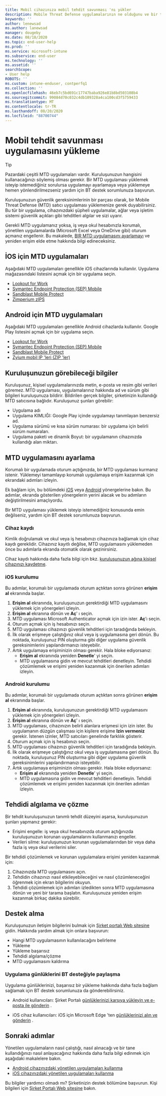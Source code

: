 ```yaml
---
title: Mobil cihazınıza mobil tehdit savunması 'nı yükler
description: Mobile Threat Defense uygulamalarının ne olduğunu ve bir tanesi ayarlamayı öğrenin.
keywords: ''
author: lenewsad
ms.author: lanewsad
manager: dougeby
ms.date: 08/18/2020
ms.topic: end-user-help
ms.prod: ''
ms.service: microsoft-intune
ms.subservice: end-user
ms.technology: ''
ms.assetid: ''
searchScope:
- User help
ROBOTS: ''
ms.custom: intune-enduser, contperfq1
ms.collection: ''
ms.openlocfilehash: 46eb7c5bd691c17747baba926e81b8bd503108b4
ms.sourcegitcommit: 99084d70c032c4db109328a4ca100cd3f5759433
ms.translationtype: MT
ms.contentlocale: tr-TR
ms.lasthandoff: 08/20/2020
ms.locfileid: "88700744"
---
```

# <a name="install-mobile-threat-defense-app"></a>Mobil tehdit savunması uygulamasını yükleme  

> [!TIP]
> Pazardaki çeşitli MTD uygulamaları vardır. Kuruluşunuzun hangisini kullanacağınızı söylemiş olması gerekir. Bir MTD uygulaması yüklemek isteyip istemediğiniz sorulursa uygulamayı ayarlamaya veya yüklemeye hemen yönlendirilmezseniz yardım için BT destek sorumlunuza başvurun.  

Kuruluşunuzun güvenlik gereksinimlerinin bir parçası olarak, bir Mobile Threat Defense (MTD) satıcı uygulaması yüklemenize gerek duyabilirsiniz. Bu tür bir uygulama, cihazınızdaki şüpheli uygulamalar, ağlar veya işletim sistemi güvenlik açıkları gibi tehditleri algılar ve sizi uyarır.  

Gerekli MTD uygulamanız yoksa, iş veya okul hesabınızla korumalı, yönetilen uygulamalarda (Microsoft Excel veya OneDrive gibi) oturum açmanız engellenir. Bu makalede, [BIR MTD uygulamasını ayarlamayı](set-up-mobile-threat-defense.md#set-up-mtd-app) ve yeniden erişim elde etme hakkında bilgi edineceksiniz.    

## <a name="mtd-apps-for-ios"></a>İOS için MTD uygulamaları
Aşağıdaki MTD uygulamaları genellikle iOS cihazlarında kullanılır. Uygulama mağazasındaki listesini açmak için bir uygulama seçin.   

* [Lookout for Work](https://go.microsoft.com/fwlink/?linkid=2139367)
* [Symantec Endpoint Protection (SEP) Mobile](https://go.microsoft.com/fwlink/?linkid=2139141)
* [Sandblast Mobile Protect](https://go.microsoft.com/fwlink/?linkid=2139231)
* [Zimperium zIPS](https://go.microsoft.com/fwlink/?linkid=2139232)


## <a name="mtd-apps-for-android"></a>Android için MTD uygulamaları 
Aşağıdaki MTD uygulamaları genellikle Android cihazlarda kullanılır. Google Play listesini açmak için bir uygulama seçin.  

* [Lookout for Work](https://go.microsoft.com/fwlink/?linkid=2139453)
* [Symantec Endpoint Protection (SEP) Mobile](https://go.microsoft.com/fwlink/?linkid=2139454)
* [Sandblast Mobile Protect](https://go.microsoft.com/fwlink/?linkid=2139455)
* [Zyium mobil IP 'leri (ZIP 'ler)](https://go.microsoft.com/fwlink/?linkid=2139142)  


## <a name="information-your-organization-can-see"></a>Kuruluşunuzun görebileceği bilgiler   

Kuruluşunuz, kişisel uygulamalarınızda metin, e-posta ve resim gibi verileri göremez. MTD uygulaması, uygulamalarınız hakkında ad ve sürüm gibi bilgileri kuruluşunuza bildirir. Bildirilen gerçek bilgiler, şirketinizin kullandığı MTD satıcısına bağlıdır. Kuruluşunuz şunları görebilir:   

* Uygulama adı  
* Uygulama KIMLIĞI: Google Play içinde uygulamayı tanımlayan benzersiz ad.  
* Uygulama sürümü ve kısa sürüm numarası: bir uygulama için belirli sürüm numaraları.  
* Uygulama paketi ve dinamik Boyut: bir uygulamanın cihazınızda kullandığı alan miktarı. 


## <a name="set-up-mtd-app"></a>MTD uygulamasını ayarlama 
Korumalı bir uygulamada oturum açtığınızda, bir MTD uygulaması kurmanız istenir. Yüklemeyi tamamlayıp korumalı uygulamaya erişim kazanmak için ekrandaki adımları izleyin. 

Ek bağlam için, bu bölümdeki [iOS](set-up-mobile-threat-defense.md#ios-setup) veya [Android](set-up-mobile-threat-defense.md#android-setup) yönergelerine bakın. Bu adımlar, ekranda gösterilen yönergelerin yerini alacak ve bu adımların değiştirilmesini amaçlıyordu. 

Bir MTD uygulaması yüklemek isteyip istemediğiniz konusunda emin değilseniz, yardım için BT destek sorumlunuza başvurun.  

### <a name="device-registration"></a>Cihaz kaydı  
Kimlik doğrulamak ve okul veya iş hesabınızı cihazınıza bağlamak için cihaz kaydı gereklidir. Cihazınız kayıtlı değilse, MTD uygulamasını yüklemeden önce bu adımlarla ekranda otomatik olarak gezinirsiniz.   

Cihaz kaydı hakkında daha fazla bilgi için bkz. [kuruluşunuzun ağına kişisel cihazınızı kaydetme](https://docs.microsoft.com/azure/active-directory/user-help/user-help-register-device-on-network).  

### <a name="ios-setup"></a>iOS kurulumu  
Bu adımlar, korumalı bir uygulamada oturum açtıktan sonra görünen **erişim al** ekranında başlar.  

1. **Erişim al** ekranında, kuruluşunuzun gerektirdiği MTD uygulamasını yüklemek için yönergeleri izleyin.   
2. **Erişim al** ekranına dönün ve **Aç**' ı seçin.  
3. MTD uygulaması Microsoft Authenticator açmak için izin ister. **Aç**’ı seçin. 
4. Oturum açmak için iş hesabınızı seçin. 
5. MTD uygulaması cihazınızı güvenlik tehditleri için taradığında bekleyin. 
6. İlk olarak erişmeye çalıştığınız okul veya iş uygulamasına geri dönün. Bu noktada, kuruluşunuz PIN oluşturma gibi diğer uygulama güvenlik gereksinimlerini yapılandırmanızı isteyebilir.   
7. Artık uygulamaya erişiminizin olması gerekir. Hala bloke ediyorsanız:  
    * **Erişim al** ekranında yeniden **Denetle**' yi seçin.  
    * MTD uygulamasına gidin ve mevcut tehditleri denetleyin. Tehdidi çözümlemek ve erişimi yeniden kazanmak için önerilen adımları izleyin.    

### <a name="android-setup"></a>Android kurulumu 
Bu adımlar, korumalı bir uygulamada oturum açtıktan sonra görünen **erişim al** ekranında başlar.  

1. **Erişim al** ekranında, kuruluşunuzun gerektirdiği MTD uygulamasını yüklemek için yönergeleri izleyin.  
2. **Erişim al** ekranına dönün ve **Aç**' ı seçin.  
3. MTD uygulaması, cihazınızın belirli alanlara erişmesi için izin ister. Bu uygulamanın düzgün çalışması için kişilere erişime **Izin vermeniz** gerekir. İstenen izinler, MTD satıcıları genelinde farklılık gösterir.  
4. Oturum açmak için iş hesabınızı seçin.  
5. MTD uygulaması cihazınızı güvenlik tehditleri için taradığında bekleyin.  
6. İlk olarak erişmeye çalıştığınız okul veya iş uygulamasına geri dönün. Bu noktada, kuruluşunuz PIN oluşturma gibi diğer uygulama güvenlik gereksinimlerini yapılandırmanızı isteyebilir.  
7. Artık uygulamaya erişiminizin olması gerekir. Hala bloke ediyorsanız:  
    * **Erişim al** ekranında yeniden **Denetle**' yi seçin.  
    * MTD uygulamasına gidin ve mevcut tehditleri denetleyin. Tehdidi çözümlemek ve erişimi yeniden kazanmak için önerilen adımları izleyin.  


## <a name="detecting-and-resolving-a-threat"></a>Tehdidi algılama ve çözme
Bir tehdit kuruluşunuzun tanımlı tehdit düzeyini aşarsa, kuruluşunuzun şunları yapmanız gerekir:  
   
* Erişimi engelle: iş veya okul hesabınızda oturum açtığınızda kuruluşunuzun korunan uygulamalarını kullanmanızı engeller.  
* Verileri silme: kuruluşunuzun korunan uygulamalarından bir veya daha fazla iş veya okul verilerini siler.  

Bir tehdidi çözümlemek ve korunan uygulamalara erişimi yeniden kazanmak için:  

1. Cihazınızda MTD uygulamasını açın.     
2. Tehdidin cihazınızı nasıl etkileyebileceğini ve nasıl çözümleneceğini öğrenmek için ekran bilgilerini okuyun. 
3. Tehdidi çözümlemek için adımları izledikten sonra MTD uygulamasına dönün ve yeni bir tarama başlatın. Kuruluşunuza yeniden erişim kazanmak birkaç dakika sürebilir.  

## <a name="get-support"></a>Destek alma
Kuruluşunuzun iletişim bilgilerini bulmak için [Şirket portalı Web sitesine](https://go.microsoft.com/fwlink/?linkid=2010980) gidin. Hakkında yardım almak için onlara başvurun:

* Hangi MTD uygulamasının kullanılacağını belirleme  
* Yükleme  
* Yükleme başarısız  
* Tehdidi algılama/çözme  
* MTD uygulamasını kaldırma   
 

### <a name="share-app-logs-with-it-support"></a>Uygulama günlüklerini BT desteğiyle paylaşma
Uygulama günlüklerinizi, başarısız bir yükleme hakkında daha fazla bağlam sağlamak için BT destek sorumlunuza da gönderebilirsiniz.  
* Android kullanıcıları: Şirket Portalı [günlüklerinizi karşıya yükleyin ve e-posta ile gönderin](https://docs.microsoft.com/mem/intune/user-help/send-logs-to-your-it-admin-by-email-android) .   

* iOS cihaz kullanıcıları: iOS için Microsoft Edge 'ten [günlüklerinizi alın ve gönderin](https://docs.microsoft.com/intune/apps/manage-microsoft-edge#use-microsoft-edge-to-access-managed-app-logs) .  


## <a name="next-steps"></a>Sonraki adımlar  

Yönetilen uygulamaların nasıl çalıştığı, nasıl alınacağı ve bir tane kullandığınızı nasıl anlayacağınız hakkında daha fazla bilgi edinmek için aşağıdaki makalelere bakın.  

* [Android cihazınızdaki yönetilen uygulamaları kullanma](use-managed-apps-on-your-device-android.md)
* [iOS cihazınızdaki yönetilen uygulamaları kullanma](use-managed-apps-on-your-device-ios.md)  

Bu bilgiler yardımcı olmadı mı? Şirketinizin destek bölümüne başvurun. Kişi bilgileri için [Şirket Portalı Web sitesine](https://go.microsoft.com/fwlink/?linkid=2010980) bakın.

